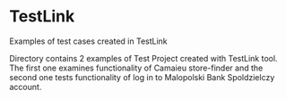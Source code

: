 # TestLink
Examples of test cases created in TestLink 


Directory contains 2 examples of Test Project created with TestLink tool.
The first one examines functionality of Camaieu store-finder and the second one tests functionality of log in to Malopolski Bank Spoldzielczy account. 
